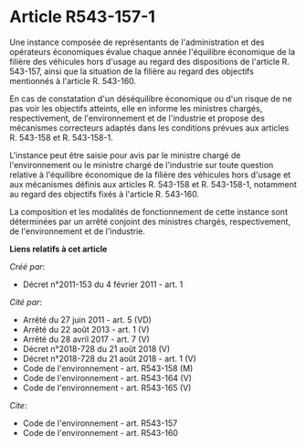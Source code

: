 # Article R543-157-1

Une instance composée de représentants de l'administration et des opérateurs économiques évalue chaque année l'équilibre
économique de la filière des véhicules hors d'usage au regard des dispositions de l'article R. 543-157, ainsi que la
situation de la filière au regard des objectifs mentionnés à l'article R. 543-160.

En cas de constatation d'un déséquilibre économique ou d'un risque de ne pas voir les objectifs atteints, elle en informe les
ministres chargés, respectivement, de l'environnement et de l'industrie et propose des mécanismes correcteurs adaptés dans
les conditions prévues aux articles R. 543-158 et R. 543-158-1.

L'instance peut être saisie pour avis par le ministre chargé de l'environnement ou le ministre chargé de l'industrie sur
toute question relative à l'équilibre économique de la filière des véhicules hors d'usage et aux mécanismes définis aux
articles R. 543-158 et R. 543-158-1, notamment au regard des objectifs fixés à l'article R. 543-160.

La composition et les modalités de fonctionnement de cette instance sont déterminées par un arrêté conjoint des ministres
chargés, respectivement, de l'environnement et de l'industrie.

**Liens relatifs à cet article**

_Créé par_:

  - Décret n°2011-153 du 4 février 2011 - art. 1

_Cité par_:

  - Arrêté du 27 juin 2011 - art. 5 (VD)
  - Arrêté du 22 août 2013 - art. 1 (V)
  - Arrêté du 28 avril 2017 - art. 7 (V)
  - Décret n°2018-728 du 21 août 2018 (V)
  - Décret n°2018-728 du 21 août 2018 - art. 1 (V)
  - Code de l'environnement - art. R543-158 (M)
  - Code de l'environnement - art. R543-164 (V)
  - Code de l'environnement - art. R543-165 (V)

_Cite_:

  - Code de l'environnement - art. R543-157
  - Code de l'environnement - art. R543-160
